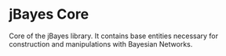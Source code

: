 # jBayes Core
Core of the jBayes library. It contains base entities necessary for construction and manipulations with Bayesian Networks.